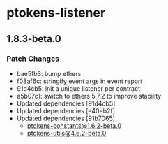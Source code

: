 # ptokens-listener

## 1.8.3-beta.0

### Patch Changes

- bae5fb3: bump ethers
- f08af6c: stringify event args in event report
- 91d4cb5: init a unique listener per contract
- a5b07c1: switch to ethers 5.7.2 to improve stability
- Updated dependencies [91d4cb5]
- Updated dependencies [e40eb2f]
- Updated dependencies [91b7065]
  - ptokens-constants@1.6.2-beta.0
  - ptokens-utils@4.6.2-beta.0
